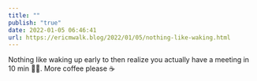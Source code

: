 ```yaml
---
title: ""
publish: "true"
date: 2022-01-05 06:46:41
url: https://ericmwalk.blog/2022/01/05/nothing-like-waking.html
---
```


Nothing like waking up early to then realize you actually have a meeting in 10 min 🤦‍♂️. More coffee please ☕